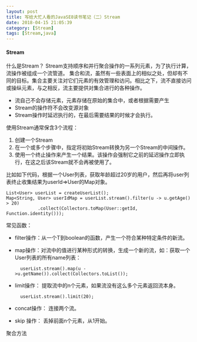 ```yaml
---
layout: post
title: 写给大忙人看的JavaSE8读书笔记（二）Stream
date: 2018-04-15 21:05:39
category: [Stream]
tags: [Stream,java]
---
```


#### Stream

什么是Stream？
Stream支持顺序和并行聚合操作的一系列元素，为了执行计算，流操作被组成一个流管道。
集合和流，虽然有一些表面上的相似之处，但却有不同的目标。集合主要关注对它们元素的有效管理和访问。相比之下，流不直接访问或操纵元素，与之相反，流主要提供对集合进行的各种操作。

- 流自己不会存储元素，元素存储在原始的集合中，或者根据需要产生
- Stream的操作符不会改变源对象
- Stream操作时延迟执行的，在最后需要结果的时候才会执行。

使用Stream通常保含3个流程：

1. 创建一个Stream
2. 在一个或多个步骤中，指定将初始Stream转换为另一个Stream的中间操作。
3. 使用一个终止操作来产生一个结果。该操作会强制它之前的延迟操作立即执行，在这之后该Stream就不会再被使用了。

比如如下代码，根据一个User列表，获取年龄超过20岁的用户，然后再将user列表终止收集结果为userId=>User的Map对象。

	List<User> userList = createUserList();
	Map<String, User> userIdMap = userList.stream().filter(u -> u.getAge() > 20)
				.collect(Collectors.toMap(User::getId, Function.identity()));

常见函数：

- filter操作：从一个T到boolean的函数，产生一个符合某种特定条件的新流。
- map操作：对流中的值进行某种形式的转换，生成一个新的流，如：获取一个User列表的所有name列表：

		userList.stream().map(u ->u.getName()).collect(Collectors.toList());

- limit操作： 提取流中的n个元素，如果流没有这么多个元素返回流本身。

		userList.stream().limit(20);

-  concat操作： 连接两个流。
-  skip 操作： 丢掉前面n个元素，从1开始。


聚合方法


